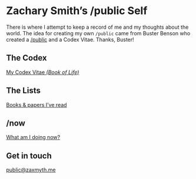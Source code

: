 # Zachary Smith’s /public Self

There is where I attempt to keep a record of me and my thoughts about the world. The idea for creating my own `/public` came from Buster Benson who created a [/public][1] and a Codex Vitae. Thanks, Buster!

## The Codex

[My Codex Vitae _(Book of Life)_][2]

## The Lists

[Books & papers I’ve read][3]

## /now

[What am I doing now?][4]

## Get in touch

[public@zaxmyth.me][5]


[1]:	http://zxmth.us/1PzpQnv
[2]:	https://github.com/zachsmith/public/blob/master/CodexVitae.md
[3]:	https://github.com/zachsmith/public/blob/master/ReadingList.md
[4]:	https://github.com/zachsmith/public/blob/master/now.md
[5]:	mailto:public@zaxmyth.me?subject=/public
